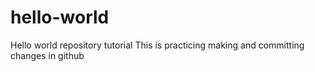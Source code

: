 # hello-world
Hello world repository tutorial
 This is practicing making and committing changes in github
